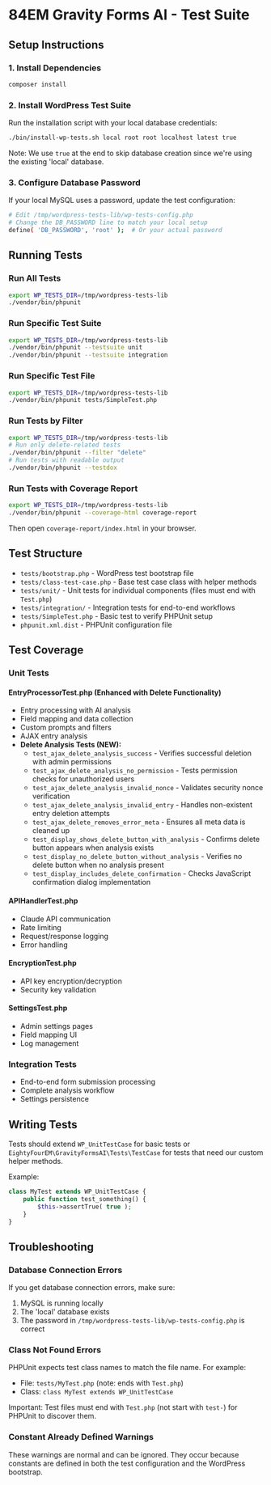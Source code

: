 # 84EM Gravity Forms AI - Test Suite

## Setup Instructions

### 1. Install Dependencies

```bash
composer install
```

### 2. Install WordPress Test Suite

Run the installation script with your local database credentials:

```bash
./bin/install-wp-tests.sh local root root localhost latest true
```

Note: We use `true` at the end to skip database creation since we're using the existing 'local' database.

### 3. Configure Database Password

If your local MySQL uses a password, update the test configuration:

```bash
# Edit /tmp/wordpress-tests-lib/wp-tests-config.php
# Change the DB_PASSWORD line to match your local setup
define( 'DB_PASSWORD', 'root' );  # Or your actual password
```

## Running Tests

### Run All Tests

```bash
export WP_TESTS_DIR=/tmp/wordpress-tests-lib
./vendor/bin/phpunit
```

### Run Specific Test Suite

```bash
export WP_TESTS_DIR=/tmp/wordpress-tests-lib
./vendor/bin/phpunit --testsuite unit
./vendor/bin/phpunit --testsuite integration
```

### Run Specific Test File

```bash
export WP_TESTS_DIR=/tmp/wordpress-tests-lib
./vendor/bin/phpunit tests/SimpleTest.php
```

### Run Tests by Filter

```bash
export WP_TESTS_DIR=/tmp/wordpress-tests-lib
# Run only delete-related tests
./vendor/bin/phpunit --filter "delete"
# Run tests with readable output
./vendor/bin/phpunit --testdox
```

### Run Tests with Coverage Report

```bash
export WP_TESTS_DIR=/tmp/wordpress-tests-lib
./vendor/bin/phpunit --coverage-html coverage-report
```

Then open `coverage-report/index.html` in your browser.

## Test Structure

- `tests/bootstrap.php` - WordPress test bootstrap file
- `tests/class-test-case.php` - Base test case class with helper methods
- `tests/unit/` - Unit tests for individual components (files must end with `Test.php`)
- `tests/integration/` - Integration tests for end-to-end workflows
- `tests/SimpleTest.php` - Basic test to verify PHPUnit setup
- `phpunit.xml.dist` - PHPUnit configuration file

## Test Coverage

### Unit Tests

#### EntryProcessorTest.php (Enhanced with Delete Functionality)
- Entry processing with AI analysis
- Field mapping and data collection
- Custom prompts and filters
- AJAX entry analysis
- **Delete Analysis Tests (NEW):**
  - `test_ajax_delete_analysis_success` - Verifies successful deletion with admin permissions
  - `test_ajax_delete_analysis_no_permission` - Tests permission checks for unauthorized users
  - `test_ajax_delete_analysis_invalid_nonce` - Validates security nonce verification
  - `test_ajax_delete_analysis_invalid_entry` - Handles non-existent entry deletion attempts
  - `test_ajax_delete_removes_error_meta` - Ensures all meta data is cleaned up
  - `test_display_shows_delete_button_with_analysis` - Confirms delete button appears when analysis exists
  - `test_display_no_delete_button_without_analysis` - Verifies no delete button when no analysis present
  - `test_display_includes_delete_confirmation` - Checks JavaScript confirmation dialog implementation

#### APIHandlerTest.php
- Claude API communication
- Rate limiting
- Request/response logging
- Error handling

#### EncryptionTest.php
- API key encryption/decryption
- Security key validation

#### SettingsTest.php
- Admin settings pages
- Field mapping UI
- Log management

### Integration Tests
- End-to-end form submission processing
- Complete analysis workflow
- Settings persistence

## Writing Tests

Tests should extend `WP_UnitTestCase` for basic tests or `EightyFourEM\GravityFormsAI\Tests\TestCase` for tests that need our custom helper methods.

Example:

```php
class MyTest extends WP_UnitTestCase {
    public function test_something() {
        $this->assertTrue( true );
    }
}
```

## Troubleshooting

### Database Connection Errors

If you get database connection errors, make sure:
1. MySQL is running locally
2. The 'local' database exists
3. The password in `/tmp/wordpress-tests-lib/wp-tests-config.php` is correct

### Class Not Found Errors

PHPUnit expects test class names to match the file name. For example:
- File: `tests/MyTest.php` (note: ends with `Test.php`)
- Class: `class MyTest extends WP_UnitTestCase`

Important: Test files must end with `Test.php` (not start with `test-`) for PHPUnit to discover them.

### Constant Already Defined Warnings

These warnings are normal and can be ignored. They occur because constants are defined in both the test configuration and the WordPress bootstrap.